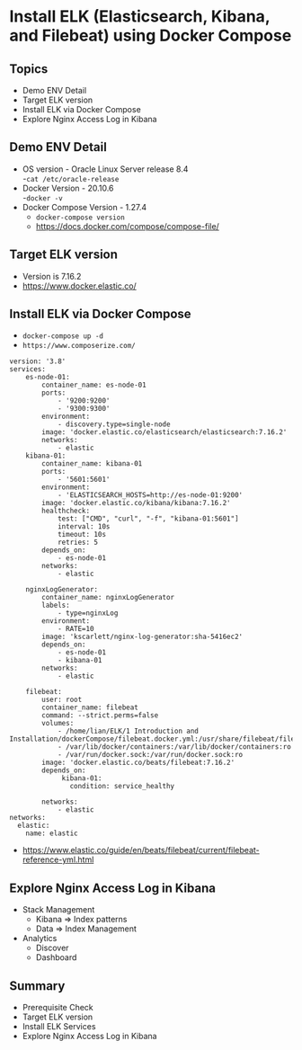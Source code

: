 # Install ELK (Elasticsearch, Kibana, and Filebeat) using Docker Compose 
## Topics
- Demo ENV Detail 
- Target ELK version
- Install ELK via Docker Compose
- Explore Nginx Access Log in Kibana

## Demo ENV Detail  
- OS version - Oracle Linux Server release 8.4   
  -`cat /etc/oracle-release`
- Docker Version - 20.10.6  
  -`docker -v`   
- Docker Compose Version - 1.27.4
  - `docker-compose version`  
  - https://docs.docker.com/compose/compose-file/

## Target ELK version
- Version is 7.16.2     
- https://www.docker.elastic.co/  
## Install ELK via Docker Compose 
- `docker-compose up -d`  
- `https://www.composerize.com/`
```
version: '3.8'
services:
    es-node-01:
        container_name: es-node-01
        ports:
            - '9200:9200'
            - '9300:9300'
        environment:
            - discovery.type=single-node
        image: 'docker.elastic.co/elasticsearch/elasticsearch:7.16.2'
        networks:
            - elastic
    kibana-01:
        container_name: kibana-01
        ports:
            - '5601:5601'
        environment:
            - 'ELASTICSEARCH_HOSTS=http://es-node-01:9200'
        image: 'docker.elastic.co/kibana/kibana:7.16.2' 
        healthcheck:
            test: ["CMD", "curl", "-f", "kibana-01:5601"]
            interval: 10s
            timeout: 10s
            retries: 5
        depends_on:
            - es-node-01
        networks:
            - elastic 

    nginxLogGenerator:
        container_name: nginxLogGenerator
        labels:
            - type=nginxLog
        environment:
            - RATE=10
        image: 'kscarlett/nginx-log-generator:sha-5416ec2' 
        depends_on:
            - es-node-01
            - kibana-01
        networks:
            - elastic 

    filebeat:
        user: root
        container_name: filebeat
        command: --strict.perms=false
        volumes:
            - /home/lian/ELK/1 Introduction and Installation/dockerCompose/filebeat.docker.yml:/usr/share/filebeat/filebeat.yml:ro
            - /var/lib/docker/containers:/var/lib/docker/containers:ro
            - /var/run/docker.sock:/var/run/docker.sock:ro
        image: 'docker.elastic.co/beats/filebeat:7.16.2' 
        depends_on:   
             kibana-01:
               condition: service_healthy
    
        networks:
            - elastic              
networks:
  elastic:
    name: elastic      

```  
- https://www.elastic.co/guide/en/beats/filebeat/current/filebeat-reference-yml.html  
## Explore Nginx Access Log in Kibana
- Stack Management
  - Kibana => Index patterns
  - Data => Index Management
- Analytics
  - Discover
  - Dashboard
## Summary  
- Prerequisite Check 
- Target ELK version
- Install ELK Services
- Explore Nginx Access Log in Kibana










